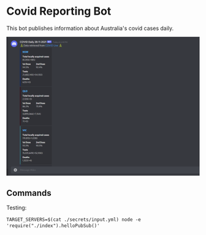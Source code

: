 # Covid Reporting Bot

This bot publishes information about Australia's covid cases daily.

![alt text](https://github.com/duong/covid-bot/blob/master/example-covid.PNG?raw=true)

## Commands

Testing: 
```
TARGET_SERVERS=$(cat ./secrets/input.yml) node -e 'require("./index").helloPubSub()'
```
